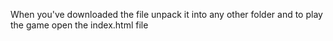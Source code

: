 When you've downloaded the file unpack it into any other folder and to play the game open the index.html file
